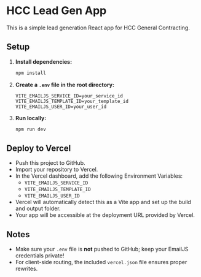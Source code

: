 # HCC Lead Gen App

This is a simple lead generation React app for HCC General Contracting.

## Setup

1. **Install dependencies:**

   ```bash
   npm install
   ```

2. **Create a `.env` file in the root directory:**

   ```
   VITE_EMAILJS_SERVICE_ID=your_service_id
   VITE_EMAILJS_TEMPLATE_ID=your_template_id
   VITE_EMAILJS_USER_ID=your_user_id
   ```

3. **Run locally:**

   ```bash
   npm run dev
   ```

## Deploy to Vercel

- Push this project to GitHub.
- Import your repository to Vercel.
- In the Vercel dashboard, add the following Environment Variables:
  - `VITE_EMAILJS_SERVICE_ID`
  - `VITE_EMAILJS_TEMPLATE_ID`
  - `VITE_EMAILJS_USER_ID`
- Vercel will automatically detect this as a Vite app and set up the build and output folder.
- Your app will be accessible at the deployment URL provided by Vercel.

## Notes

- Make sure your `.env` file is **not** pushed to GitHub; keep your EmailJS credentials private!
- For client-side routing, the included `vercel.json` file ensures proper rewrites.
